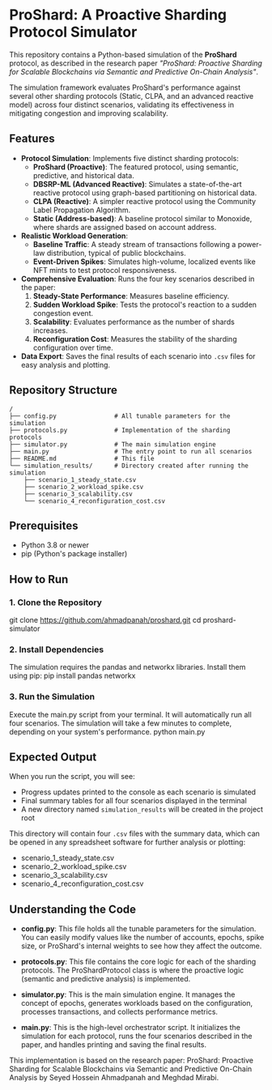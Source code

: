 # ProShard: A Proactive Sharding Protocol Simulator

This repository contains a Python-based simulation of the **ProShard** protocol, as described in the research paper *"ProShard: Proactive Sharding for Scalable Blockchains via Semantic and Predictive On-Chain Analysis"*.

The simulation framework evaluates ProShard's performance against several other sharding protocols (Static, CLPA, and an advanced reactive model) across four distinct scenarios, validating its effectiveness in mitigating congestion and improving scalability.

## Features

- **Protocol Simulation**: Implements five distinct sharding protocols:
  - **ProShard (Proactive)**: The featured protocol, using semantic, predictive, and historical data.
  - **DBSRP-ML (Advanced Reactive)**: Simulates a state-of-the-art reactive protocol using graph-based partitioning on historical data.
  - **CLPA (Reactive)**: A simpler reactive protocol using the Community Label Propagation Algorithm.
  - **Static (Address-based)**: A baseline protocol similar to Monoxide, where shards are assigned based on account address.
- **Realistic Workload Generation**:
  - **Baseline Traffic**: A steady stream of transactions following a power-law distribution, typical of public blockchains.
  - **Event-Driven Spikes**: Simulates high-volume, localized events like NFT mints to test protocol responsiveness.
- **Comprehensive Evaluation**: Runs the four key scenarios described in the paper:
  1. **Steady-State Performance**: Measures baseline efficiency.
  2. **Sudden Workload Spike**: Tests the protocol's reaction to a sudden congestion event.
  3. **Scalability**: Evaluates performance as the number of shards increases.
  4. **Reconfiguration Cost**: Measures the stability of the sharding configuration over time.
- **Data Export**: Saves the final results of each scenario into `.csv` files for easy analysis and plotting.

## Repository Structure
```
/
├── config.py                # All tunable parameters for the simulation
├── protocols.py             # Implementation of the sharding protocols
├── simulator.py             # The main simulation engine
├── main.py                  # The entry point to run all scenarios
├── README.md                # This file
└── simulation_results/      # Directory created after running the simulation
    ├── scenario_1_steady_state.csv
    ├── scenario_2_workload_spike.csv
    ├── scenario_3_scalability.csv
    └── scenario_4_reconfiguration_cost.csv
```

## Prerequisites

- Python 3.8 or newer
- pip (Python's package installer)

## How to Run

### 1. Clone the Repository
git clone https://github.com/ahmadpanah/proshard.git
cd proshard-simulator

### 2. Install Dependencies
The simulation requires the pandas and networkx libraries. Install them using pip:
pip install pandas networkx

### 3. Run the Simulation
Execute the main.py script from your terminal. It will automatically run all four scenarios. The simulation will take a few minutes to complete, depending on your system's performance.
python main.py

## Expected Output

When you run the script, you will see:
- Progress updates printed to the console as each scenario is simulated
- Final summary tables for all four scenarios displayed in the terminal
- A new directory named `simulation_results` will be created in the project root

This directory will contain four `.csv` files with the summary data, which can be opened in any spreadsheet software for further analysis or plotting:
- scenario_1_steady_state.csv
- scenario_2_workload_spike.csv
- scenario_3_scalability.csv
- scenario_4_reconfiguration_cost.csv

## Understanding the Code

- **config.py**: This file holds all the tunable parameters for the simulation. You can easily modify values like the number of accounts, epochs, spike size, or ProShard's internal weights to see how they affect the outcome.

- **protocols.py**: This file contains the core logic for each of the sharding protocols. The ProShardProtocol class is where the proactive logic (semantic and predictive analysis) is implemented.

- **simulator.py**: This is the main simulation engine. It manages the concept of epochs, generates workloads based on the configuration, processes transactions, and collects performance metrics.

- **main.py**: This is the high-level orchestrator script. It initializes the simulation for each protocol, runs the four scenarios described in the paper, and handles printing and saving the final results.

This implementation is based on the research paper: ProShard: Proactive Sharding for Scalable Blockchains via Semantic and Predictive On-Chain Analysis by Seyed Hossein Ahmadpanah and Meghdad Mirabi.